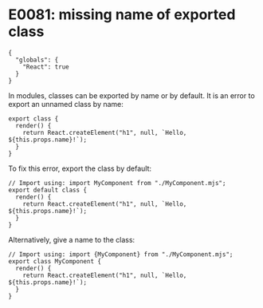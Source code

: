 # E0081: missing name of exported class

```config-for-examples
{
  "globals": {
    "React": true
  }
}
```

In modules, classes can be exported by name or by default. It is an error to
export an unnamed class by name:

    export class {
      render() {
        return React.createElement("h1", null, `Hello, ${this.props.name}!`);
      }
    }

To fix this error, export the class by default:

    // Import using: import MyComponent from "./MyComponent.mjs";
    export default class {
      render() {
        return React.createElement("h1", null, `Hello, ${this.props.name}!`);
      }
    }

Alternatively, give a name to the class:

    // Import using: import {MyComponent} from "./MyComponent.mjs";
    export class MyComponent {
      render() {
        return React.createElement("h1", null, `Hello, ${this.props.name}!`);
      }
    }

